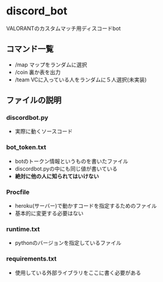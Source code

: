 # discord_bot
VALORANTのカスタムマッチ用ディスコードbot
## コマンド一覧
* /map マップをランダムに選択
* /coin 裏か表を出力
* /team VCに入っている人をランダムに５人選択(未実装)

## ファイルの説明
### discordbot.py
* 実際に動くソースコード

### bot_token.txt
* botのトークン情報というものを書いたファイル
* discordbot.pyの中にも同じ値が書いている
* **絶対に他の人に知られてはいけない**

### Procfile
* heroku(サーバー)で動かすコードを指定するためのファイル
* 基本的に変更する必要はない
### runtime.txt
* pythonのバージョンを指定しているファイル

### requirements.txt
* 使用している外部ライブラリをここに書く必要がある
